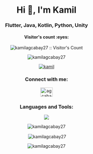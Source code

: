 <h1 align="center">Hi 👋, I'm Kamil</h1>
<h3 align="center">Flutter, Java, Kotlin, Python, Unity</h3>
<h4 align="center">Visitor's count :eyes:</h4>

<p align="center"><img src="https://profile-counter.glitch.me/{kamilagcabay27}/count.svg" alt="kamilagcabay27 :: Visitor's Count" /></p>


<p align="center"> <img src="https://komarev.com/ghpvc/?username=kamilagcabay27&label=Profile%20views&color=0e75b6&style=flat" alt="kamilagcabay27" /> </p>

<p align="center"> <a href="https://instagram.com/agcabay_kamil27" target="blank"><img src="https://img.shields.io/badge/Connected%20me-E4405F?style=for-the-badge&logo=instagram&logoColor=white" alt="kamil" /></a> </p>
<h3 align="center">Connect with me:</h3>
<p align="center">
<a href="https://instagram.com/agcabay_kamil27" target="blank"><img align="center" src="https://raw.githubusercontent.com/rahuldkjain/github-profile-readme-generator/master/src/images/icons/Social/instagram.svg" alt="agcabay_kamil27" height="30" width="40" /></a>
</p>
<h3 align="center">Languages and Tools:</h3>
<p align="center">
  <a href="https://skillicons.dev">
    <img src="https://skillicons.dev/icons?i=git,cs,figma,flutter,unity,gitlab,dart,androidstudio,vscode" />
  </a>
</p><center>
<p><img align="center" src="https://github-readme-stats.vercel.app/api/top-langs?username=kamilagcabay27&show_icons=true&locale=en&layout=compact" alt="kamilagcabay27" /></p>
<p>&nbsp;<img align="center" src="https://github-readme-stats.vercel.app/api/top-langs/?username=kamilagcabay27" alt="kamilagcabay27" /></p>
<p><img align="center" src="https://github-readme-streak-stats.herokuapp.com/?user=kamilagcabay27" alt="kamilagcabay27" /></p>
